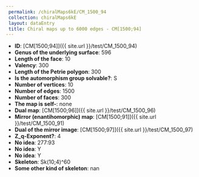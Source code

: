 ```yaml
--- 
 permalink: /chiralMaps6kE/CM_1500_94 
 collection: chiralMaps6kE
 layout: dataEntry
 title: Chiral maps up to 6000 edges - CM[1500;94]
---
```


- **ID**: [CM[1500;94]]({{ site.url }}/test/CM_1500_94)
- **Genus of the underlying surface**: 596
- **Length of the face**: 10
- **Valency**: 300
- **Length of the Petrie polygon**: 300
- **Is the automorphism group solvable?**: S
- **Number of vertices**: 10
- **Number of edges**: 1500
- **Number of faces**: 300
- **The map is self-**: none
- **Dual map**: [CM[1500;96]]({{ site.url }}/test/CM_1500_96)
- **Mirror (enantihomorphic) map**: [CM[1500;91]]({{ site.url }}/test/CM_1500_91)
- **Dual of the mirror image**: [CM[1500;97]]({{ site.url }}/test/CM_1500_97)
- **Z_q-Exponent?**: 4
- **No idea**:  277:93
- **No idea**: Y
- **No idea**: Y
- **Skeleton**: Sk(10;4)^60
- **Some other kind of skeleton**: nan
